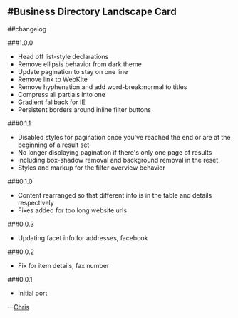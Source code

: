 #Business Directory Landscape Card
---
##changelog
  
###1.0.0

* Head off list-style declarations
* Remove ellipsis behavior from dark theme
* Update pagination to stay on one line
* Remove link to WebKite
* Remove hyphenation and add word-break:normal to titles
* Compress all partials into one
* Gradient fallback for IE
* Persistent borders around inline filter buttons


###0.1.1

* Disabled styles for pagination once you've reached the end or are at the beginning of a result set
* No longer displaying pagination if there's only one page of results
* Including box-shadow removal and background removal in the reset
* Styles and markup for the filter overview behavior

###0.1.0

* Content rearranged so that different info is in the table and details respectively
* Fixes added for too long website urls

###0.0.3

* Updating facet info for addresses, facebook

###0.0.2

* Fix for item details, fax number

###0.0.1

* Initial port 

—[Chris](mailto:chris@webkite.com)